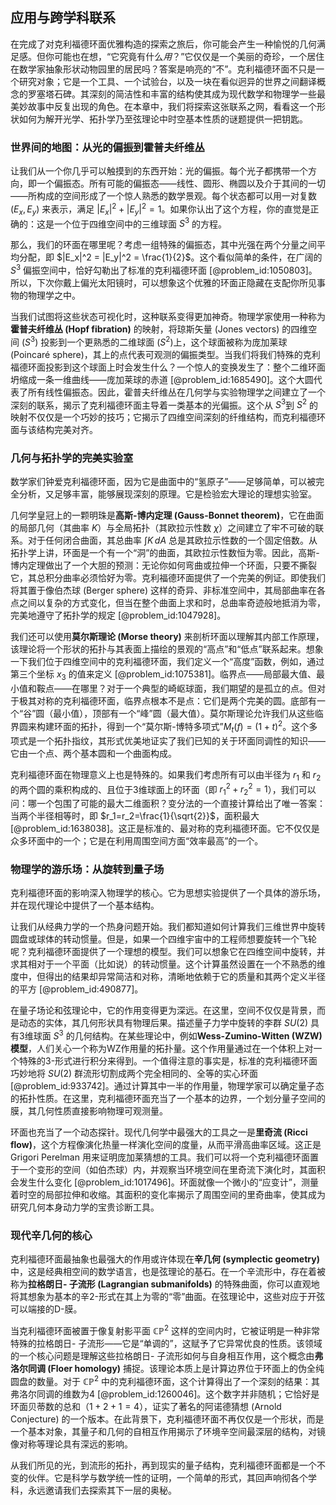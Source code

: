## 应用与跨学科联系

在完成了对克利福德环面优雅构造的探索之旅后，你可能会产生一种愉悦的几何满足感。但你可能也在想，“它究竟有什么*用*？”它仅仅是一个美丽的奇珍，一个居住在数学家抽象形状动物园里的居民吗？答案是响亮的“不”。克利福德环面不只是一个研究对象；它是一个工具、一个试验台，以及一块在看似迥异的世界之间翻译概念的罗塞塔石碑。其深刻的简洁性和丰富的结构使其成为现代数学和物理学一些最美妙故事中反复出现的角色。在本章中，我们将探索这张联系之网，看看这一个形状如何为解开光学、拓扑学乃至弦理论中时空基本性质的谜题提供一把钥匙。

### 世界间的地图：从光的偏振到霍普夫纤维丛

让我们从一个你几乎可以触摸到的东西开始：光的偏振。每个光子都携带一个方向，即一个偏振态。所有可能的偏振态——线性、圆形、椭圆以及介于其间的一切——所构成的空间形成了一个惊人熟悉的数学景观。每个状态都可以用一对复数 $(E_x, E_y)$ 来表示，满足 $|E_x|^2 + |E_y|^2 = 1$。如果你认出了这个方程，你的直觉是正确的：这是一个位于四维空间中的三维球面 $S^3$ 的方程。

那么，我们的环面在哪里呢？考虑一组特殊的偏振态，其中光强在两个分量之间平均分配，即 $|E_x|^2 = |E_y|^2 = \frac{1}{2}$。这个看似简单的条件，在广阔的 $S^3$ 偏振空间中，恰好勾勒出了标准的克利福德环面 [@problem_id:1050803]。所以，下次你戴上偏光太阳镜时，可以想象这个优雅的环面正隐藏在支配你所见事物的物理学之中。

当我们试图将这些状态可视化时，这种联系变得更加神奇。物理学家使用一种称为**霍普夫纤维丛 (Hopf fibration)** 的映射，将琼斯矢量 (Jones vectors) 的四维空间 ($S^3$) 投影到一个更熟悉的二维球面 ($S^2$)上，这个球面被称为庞加莱球 (Poincaré sphere)，其上的点代表可观测的偏振类型。当我们将我们特殊的克利福德环面投影到这个球面上时会发生什么？一个惊人的变换发生了：整个二维环面坍缩成一条一维曲线——庞加莱球的赤道 [@problem_id:1685490]。这个大圆代表了所有线性偏振态。因此，霍普夫纤维丛在几何学与实验物理学之间建立了一个深刻的联系，揭示了克利福德环面主导着一类基本的光偏振。这个从 $S^3$到 $S^2$ 的映射不仅仅是一个巧妙的技巧；它揭示了四维空间深刻的纤维结构，而克利福德环面与该结构完美对齐。

### 几何与拓扑学的完美实验室

数学家们钟爱克利福德环面，因为它是曲面中的“氢原子”——足够简单，可以被完全分析，又足够丰富，能够展现深刻的原理。它是检验宏大理论的理想实验室。

几何学皇冠上的一颗明珠是**高斯-博内定理 (Gauss-Bonnet theorem)**，它在曲面的局部几何（其曲率 $K$）与全局拓扑（其欧拉示性数 $\chi$）之间建立了牢不可破的联系。对于任何闭合曲面，其总曲率 $\int K \, dA$ 总是其欧拉示性数的一个固定倍数。从拓扑学上讲，环面是一个有一个“洞”的曲面，其欧拉示性数恒为零。因此，高斯-博内定理做出了一个大胆的预测：无论你如何弯曲或拉伸一个环面，只要不撕裂它，其总积分曲率必须恰好为零。克利福德环面提供了一个完美的例证。即使我们将其置于像伯杰球 (Berger sphere) 这样的奇异、非标准空间中，其局部曲率在各点之间以复杂的方式变化，但当在整个曲面上求和时，总曲率奇迹般地抵消为零，完美地遵守了拓扑学的规定 [@problem_id:1047928]。

我们还可以使用**莫尔斯理论 (Morse theory)** 来剖析环面以理解其内部工作原理，该理论将一个形状的拓扑与其表面上描绘的景观的“高点”和“低点”联系起来。想象一下我们位于四维空间中的克利福德环面，我们定义一个“高度”函数，例如，通过第三个坐标 $x_3$ 的值来定义 [@problem_id:1075381]。临界点——局部最大值、最小值和鞍点——在哪里？对于一个典型的崎岖球面，我们期望的是孤立的点。但对于极其对称的克利福德环面，临界点根本不是点：它们是两个完美的圆。底部有一个“谷”圆（最小值），顶部有一个“峰”圆（最大值）。莫尔斯理论允许我们从这些临界圆来构建环面的拓扑，得到一个“莫尔斯-博特多项式”$M_t(f) = (1+t)^2$。这个多项式是一个拓扑指纹，其形式优美地证实了我们已知的关于环面同调性的知识——它由一个点、两个基本圆和一个曲面构成。

克利福德环面在物理意义上也是特殊的。如果我们考虑所有可以由半径为 $r_1$ 和 $r_2$ 的两个圆的乘积构成的、且位于3维球面上的环面（即 $r_1^2 + r_2^2=1$），我们可以问：哪一个包围了可能的最大二维面积？变分法的一个直接计算给出了唯一答案：当两个半径相等时，即 $r_1=r_2=\frac{1}{\sqrt{2}}$，面积最大 [@problem_id:1638038]。这正是标准的、最对称的克利福德环面。它不仅仅是众多环面中的一个；它是在利用周围空间方面“效率最高”的一个。

### 物理学的游乐场：从旋转到量子场

克利福德环面的影响深入物理学的核心。它为思想实验提供了一个具体的游乐场，并在现代理论中提供了一个基本结构。

让我们从经典力学的一个热身问题开始。我们都知道如何计算我们三维世界中旋转圆盘或球体的转动惯量。但是，如果一个四维宇宙中的工程师想要旋转一个飞轮呢？克利福德环面提供了一个理想的模型。我们可以想象它在四维空间中旋转，并求其相对于一个平面（比如说）的转动惯量。这个计算虽然设置在一个不熟悉的维度中，但得出的结果却异常简洁和对称，清晰地依赖于它的质量和其两个定义半径的平方 [@problem_id:490877]。

在量子场论和弦理论中，它的作用变得更为深远。在这里，空间不仅仅是背景，而是动态的实体，其几何形状具有物理后果。描述量子力学中旋转的李群 $SU(2)$ 具有3维球面 $S^3$ 的几何结构。在某些理论中，例如**Wess-Zumino-Witten (WZW) 模型**，人们关心一个称为WZ作用量的拓扑量。这个作用量通过在一个体积上对一个特殊的3-形式进行积分来得到。一个值得注意的事实是，标准的克利福德环面巧妙地将 $SU(2)$ 群流形切割成两个完全相同的、全等的实心环面 [@problem_id:933742]。通过计算其中一半的作用量，物理学家可以确定量子态的拓扑性质。在这里，克利福德环面充当了一个基本的边界，一个划分量子空间的膜，其几何性质直接影响物理可观测量。

环面也充当了一个动态探针。现代几何学中最强大的工具之一是**里奇流 (Ricci flow)**，这个方程像演化热量一样演化空间的度量，从而平滑高曲率区域。这正是 Grigori Perelman 用来证明庞加莱猜想的工具。我们可以将一个克利福德环面置于一个变形的空间（如伯杰球）内，并观察当环境空间在里奇流下演化时，其面积会发生什么变化 [@problem_id:1017496]。环面就像一个微小的“应变计”，测量着时空的局部拉伸和收缩。其面积的变化率揭示了周围空间的里奇曲率，使其成为研究几何本身动力学的宝贵诊断工具。

### 现代辛几何的核心

克利福德环面最抽象也最强大的作用或许体现在**辛几何 (symplectic geometry)** 中，这是经典相空间的数学语言，也是弦理论的基石。在一个辛流形中，存在着被称为**拉格朗日- 子流形 (Lagrangian submanifolds)** 的特殊曲面，你可以直观地将其想象为基本的辛2-形式在其上为零的“零”曲面。在弦理论中，这些对应于开弦可以端接的D-膜。

当克利福德环面被置于像复射影平面 $\mathbb{CP}^2$ 这样的空间内时，它被证明是一种非常特殊的拉格朗日- 子流形——它是“单调的”，这赋予了它异常优良的性质。该领域的一个核心问题是理解这些拉格朗日- 子流形如何与自身相互作用，这个概念由**弗洛尔同调 (Floer homology)** 捕捉。该理论本质上是计算边界位于环面上的伪全纯圆盘的数量。对于 $\mathbb{CP}^2$ 中的克利福德环面，这个计算得出了一个深刻的结果：其弗洛尔同调的维数为4 [@problem_id:1260046]。这个数字并非随机；它恰好是环面贝蒂数的总和（$1+2+1=4$），证实了著名的阿诺德猜想 (Arnold Conjecture) 的一个版本。在此背景下，克利福德环面不再仅仅是一个形状，而是一个基本对象，其量子和几何的自相互作用揭示了环境辛空间最深层的结构，对镜像对称等理论具有深远的影响。

从我们所见的光，到流形的拓扑，再到现实的量子结构，克利福德环面都是一个不变的伙伴。它是科学与数学统一性的证明，一个简单的形式，其回声响彻各个学科，永远邀请我们去探索其下一层的奥秘。